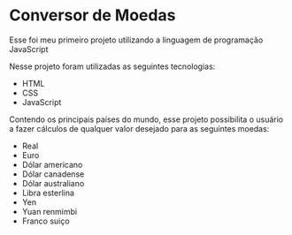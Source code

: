 <h1>Conversor de Moedas</h1>
<p>Esse foi meu primeiro projeto utilizando a linguagem de programação JavaScript</p>
<p>Nesse projeto foram utilizadas as seguintes tecnologias:</p>
<ul>
  <li>HTML</li>
  <li>CSS</li>
  <li>JavaScript</li>
</ul>
<p>Contendo os principais países do mundo, esse projeto possibilita o usuário a fazer cálculos de qualquer valor desejado para as seguintes moedas:</p>
<ul>
  <li>Real</li>
  <li>Euro</li>
  <li>Dólar americano</li>
  <li>Dólar canadense</li>
  <li>Dólar australiano</li>
  <li>Libra esterlina</li>
  <li>Yen</li>
  <li>Yuan renmimbi</li>
  <li>Franco suiço</li>
</ul>
